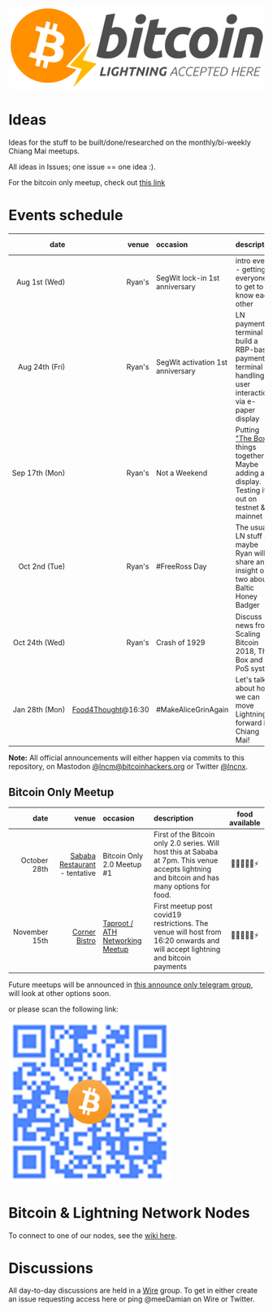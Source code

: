 ![Lightning Accepted Here](https://raw.githubusercontent.com/lncm/ideas/master/bitcoin-lightning-accepted.png)

# Ideas

Ideas for the stuff to be built/done/researched on the monthly/bi-weekly Chiang Mai meetups.

All ideas in Issues; one issue == one idea :).

For the bitcoin only meetup, check out [this link](#bitcoin-only-meetup)

# Events schedule

| date | venue | occasion | description | food available |
|-:|-:|:-|:-|:-:|
| Aug&nbsp;1st&nbsp;(Wed) | Ryan's | SegWit lock-in 1st anniversary | intro event - getting everyone to get to know each other | 🥩|
| Aug&nbsp;24th&nbsp;(Fri) | Ryan's | SegWit&nbsp;activation 1st anniversary | LN payment terminal - build a RBP-based payment terminal handling user interaction via e-paper display | 🥩&nbsp;➕&nbsp;🥃 |
| Sep&nbsp;17th&nbsp;(Mon) | Ryan's | Not&nbsp;a&nbsp;Weekend | Putting ["The Box"] things together. Maybe adding a display. Testing it out on testnet & mainnet | 🥩|
| Oct&nbsp;2nd&nbsp;(Tue) | Ryan's | #FreeRoss Day | The usual LN stuff & maybe Ryan will share an insight or two about Baltic Honey Badger | 🥩|
| Oct&nbsp;24th&nbsp;(Wed) | Ryan's | Crash of 1929 | Discuss news from Scaling Bitcoin 2018, The Box and PoS system | 🥩|
| Jan&nbsp;28th&nbsp;(Mon) | [Food4Thought](https://goo.gl/maps/KPpCwtHcaS92)@16:30 | #MakeAliceGrinAgain | Let's talk about how we can move Lightning forward in Chiang Mai! |🍽➕🍺➕⚡️|

**Note:** All official announcements will either happen via commits to this repository, on Mastodon [@lncm@bitcoinhackers.org] or Twitter [@lncnx].

[#10]: https://github.com/lncm/ideas/issues/10
["The Box"]: https://github.com/lncm/ideas/issues/1
[@lncm@bitcoinhackers.org]: https://bitcoinhackers.org/@lncm
[@lncnx]: https://twitter.com/lncnx

## Bitcoin Only Meetup

| date | venue | occasion | description | food available |
|-:|-:|:-|:-|:-:|
| October 28th | [Sababa Restaurant](https://g.page/SababaCM) - tentative | Bitcoin Only 2.0 Meetup #1 | First of the Bitcoin only 2.0 series. Will host this at Sababa at 7pm. This venue accepts lightning and bitcoin and has many options for food. | 🥩🌱➕🍺➕⚡️ |
| November 15th | [Corner Bistro](https://goo.gl/maps/DjMDdakngBFcdFMe6) | [Taproot / ATH Networking Meetup](https://www.facebook.com/events/299689758241332) | First meetup post covid19 restrictions. The venue will host from 16:20 onwards and will accept lightning and bitcoin payments | 🥩🌱➕🍺➕⚡️ |
Future meetups will be announced in [this announce only telegram group](https://t.me/cmbtcevents), will look at other options soon.

or please scan the following link:

[![Telegram group](https://raw.githubusercontent.com/lncm/ideas/master/lncm-qr.png)](https://t.me/cmbtcevents)

# Bitcoin & Lightning Network Nodes

To connect to one of our nodes, see the [wiki here].

[wiki here]: https://github.com/lncm/ideas/wiki/Nodes

# Discussions

All day-to-day discussions are held in a [Wire](https://wire.com/en/download/) group. To get in either create an issue requesting access here or ping @meeDamian on Wire or Twitter.
